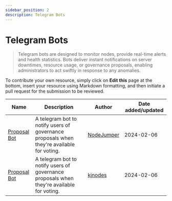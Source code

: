 ```yaml
---
sidebar_position: 2
description: Telegram Bots 
---
```


# Telegram Bots

> Telegram bots are designed to monitor nodes, provide real-time alerts and health statistics. Bots deliver instant notifications on server downtimes, resource usage, or governance proposals, enabling administrators to act swiftly in response to any anomalies.


To contribute your own resource, simply click on **Edit this** page at the bottom, insert your resource using Markdown formatting, and then initiate a pull request for the submission to be reviewed.

| Name | Description | Author | Date added/updated |
| --- | --- | --- | --- |
| [Proposal Bot](https://t.me/nodejumper_governance_bot) | A telegram bot to notify users of governance proposals when they're available for voting. | [NodeJumper](https://github.com/nodejumper-org) | 2024-02-06 |
| [Proposal Bot](https://t.me/kjnodes_proposal_bot) | A telegram bot to notify users of governance proposals when they're available for voting. | [kjnodes](https://github.com/kj89) | 2024-02-06 |


